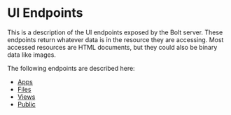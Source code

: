 # UI Endpoints

This is a description of the UI endpoints exposed by the Bolt server. These endpoints return whatever data is in the resource they are accessing. Most accessed resources are HTML documents, but they could also be binary data like images.

The following endpoints are described here:

* [Apps](/apps-ui.md)
* [Files](/files-ui.md)
* [Views](/views-ui.md)
* [Public](/public-ui.md)



